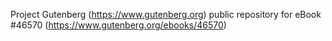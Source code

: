 Project Gutenberg (https://www.gutenberg.org) public repository for eBook #46570 (https://www.gutenberg.org/ebooks/46570)
